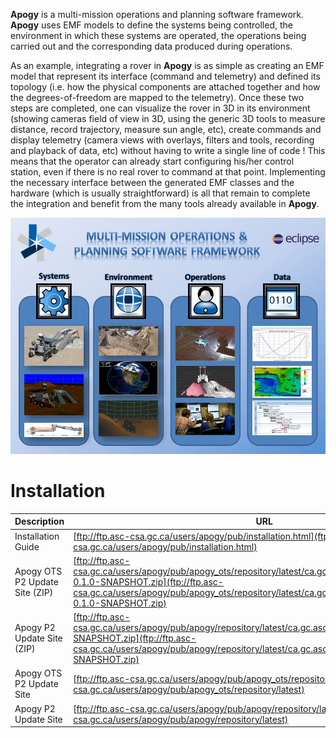**Apogy** is a multi-mission operations and planning software framework. **Apogy** uses EMF models to define the systems being controlled, the environment in which these systems are operated, the operations being carried out and the corresponding data produced during operations.

As an example, integrating a rover in **Apogy** is as simple as creating an EMF model that represent its interface (command and telemetry) and defined its topology (i.e. how the physical components are attached together and how the degrees-of-freedom are mapped to the telemetry). Once these two steps are completed, one can visualize the rover in 3D in its environment (showing cameras field of view in 3D, using the generic 3D tools to measure distance, record trajectory, measure sun angle, etc), create commands  and display telemetry (camera views with overlays, filters and tools, recording and playback of data, etc) without having to write a single line of code ! This means that the operator can already start configuring his/her control station, even if there is no real rover to command at that point. Implementing the necessary interface between the generated EMF classes and the hardware (which is usually straightforward) is all that remain to complete the integration and benefit from the many tools already available  in **Apogy**. 


![Apogy Overview](/doc/ca.gc.asc_csa.apogy.doc/resources/main/apogy_overview.jpg "Apogy Overview")

# Installation #
Description                    | URL            | Status
------------------------------ | -------------  | ---------
Installation Guide             | [ftp://ftp.asc-csa.gc.ca/users/apogy/pub/installation.html](ftp://ftp.asc-csa.gc.ca/users/apogy/pub/installation.html)
Apogy OTS P2 Update Site (ZIP) | [ftp://ftp.asc-csa.gc.ca/users/apogy/pub/apogy_ots/repository/latest/ca.gc.asc_csa.apogy.ots.repository-0.1.0-SNAPSHOT.zip](ftp://ftp.asc-csa.gc.ca/users/apogy/pub/apogy_ots/repository/latest/ca.gc.asc_csa.apogy.ots.repository-0.1.0-SNAPSHOT.zip) | OK
Apogy P2 Update Site (ZIP)     | [ftp://ftp.asc-csa.gc.ca/users/apogy/pub/apogy/repository/latest/ca.gc.asc_csa.apogy.repository-0.5.0-SNAPSHOT.zip](ftp://ftp.asc-csa.gc.ca/users/apogy/pub/apogy/repository/latest/ca.gc.asc_csa.apogy.repository-0.5.0-SNAPSHOT.zip)         | OK
Apogy OTS P2 Update Site       | [ftp://ftp.asc-csa.gc.ca/users/apogy/pub/apogy_ots/repository/latest](ftp://ftp.asc-csa.gc.ca/users/apogy/pub/apogy_ots/repository/latest) | NOT WORKING
Apogy P2 Update Site           | [ftp://ftp.asc-csa.gc.ca/users/apogy/pub/apogy/repository/latest](ftp://ftp.asc-csa.gc.ca/users/apogy/pub/apogy/repository/latest)         | NOT WORKING